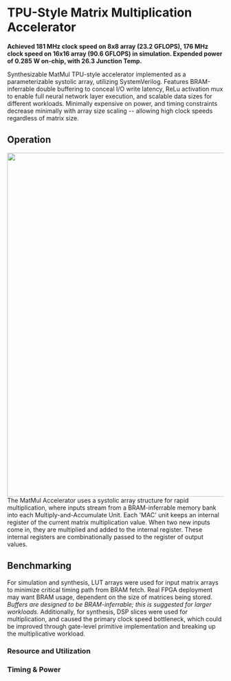 # TPU-Style Matrix Multiplication Accelerator

**Achieved 181 MHz clock speed on 8x8 array (23.2 GFLOPS), 176 MHz clock speed on 16x16 array (90.6 GFLOPS) in simulation. Expended power of 0.285 W on-chip, with 26.3 Junction Temp.**

Synthesizable MatMul TPU-style accelerator implemented as a parameterizable systolic array, utilizing SystemVerilog. Features BRAM-inferrable double buffering to conceal I/O write latency, ReLu activation mux to enable full neural network layer execution, and scalable data sizes for different workloads. Minimally expensive on power, and timing constraints decrease minimally with array size scaling -- allowing high clock speeds regardless of matrix size.

## Operation
<img src="https://github.com/user-attachments/assets/130be6fb-6c3b-4694-abdc-2de35c2f5459" height="800">
<br>
The MatMul Accelerator uses a systolic array structure for rapid multiplication, where inputs stream from a BRAM-inferrable memory bank into each Multiply-and-Accumulate Unit. Each 'MAC' unit keeps an internal register of the current matrix multiplication value. When two new inputs come in, they are multiplied and added to the internal register. These internal registers are combinationally passed to the register of output values.

## Benchmarking

For simulation and synthesis, LUT arrays were used for input matrix arrays to minimize critical timing path from BRAM fetch. Real FPGA deployment may want BRAM usage, dependent on the size of matrices being stored. _Buffers are designed to be BRAM-inferrable; this is suggested for larger workloads._ Additionally, for synthesis, DSP slices were used for multiplication, and caused the primary clock speed bottleneck, which could be improved through gate-level primitive implementation and breaking up the multiplicative workload.

### Resource and Utilization


### Timing & Power

